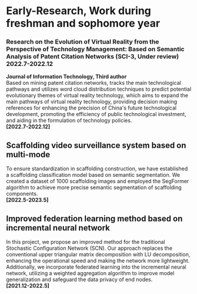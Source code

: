 # Early-Research, Work during freshman and sophomore year

### Research on the Evolution of Virtual Reality from the Perspective of Technology Management: Based on Semantic Analysis of Patent Citation Networks (SCI-3, Under review) 2022.7-2022.12
**Journal of Information Technology, Third author**<br />
Based on mining patent citation networks, tracks the main technological pathways and utilizes word cloud distribution techniques to predict potential evolutionary themes of virtual reality technology, which aims to expand the main pathways of virtual reality technology, providing decision making references for enhancing the precision of China's future technological development, promoting the efficiency of public technological investment, and aiding in the formulation of technology policies.<br />
**[2022.7-2022.12]** <br />

## Scaffolding video surveillance system based on multi-mode
To ensure standardization in scaffolding construction, we have established a scaffolding classification model based on semantic segmentation. We created a dataset of 1000 scaffolding images and employed the SegFormer algorithm to achieve more precise semantic segmentation of scaffolding components.<br />
**[2022.5-2023.5]**<br />

## Improved federation learning method based on incremental neural network   
In this project, we propose an improved method for the traditional Stochastic Configuration Network (SCN). Our approach replaces the conventional upper triangular matrix decomposition with LU decomposition, enhancing the operational speed and making the network more lightweight. Additionally, we incorporate federated learning into the incremental neural network, utilizing a weighted aggregation algorithm to improve model generalization and safeguard the data privacy of end nodes.<br />
**[2021.12-2022.5]**<br />
